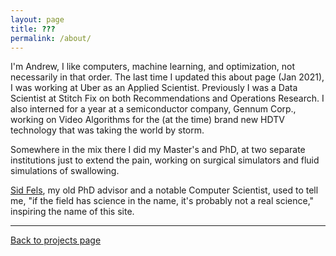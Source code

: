 ```yaml
---
layout: page
title: ???
permalink: /about/
---
```


I'm Andrew, I like computers, machine learning, and optimization, not necessarily in that order.
The last time I updated this about page (Jan 2021), I was working at Uber as an Applied Scientist. Previously I was a Data Scientist at Stitch Fix on both Recommendations and Operations Research. I also interned for a year at a semiconductor company, Gennum Corp., working on Video Algorithms for the (at the time) brand new HDTV technology that was taking the world by storm.

Somewhere in the mix there I did my Master's and PhD, at two separate institutions just to extend the pain, working on surgical simulators and fluid simulations of swallowing.

[Sid Fels](https://people.ece.ubc.ca/ssfels/), my old PhD advisor and a notable Computer Scientist, used to tell me, "if the field has science in the name, it's probably not a real science," inspiring the name of this site.

___
[Back to projects page](/)


